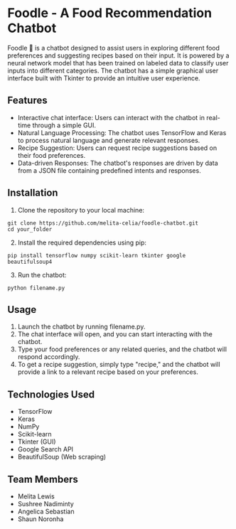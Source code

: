 # Foodle - A Food Recommendation Chatbot

Foodle :spaghetti: is a chatbot designed to assist users in exploring different food preferences and suggesting recipes based on their input. It is powered by a neural network model that has been trained on labeled data to classify user inputs into different categories. The chatbot has a simple graphical user interface built with Tkinter to provide an intuitive user experience.

## Features
* Interactive chat interface: Users can interact with the chatbot in real-time through a simple GUI.
* Natural Language Processing: The chatbot uses TensorFlow and Keras to process natural language and generate relevant responses.
* Recipe Suggestion: Users can request recipe suggestions based on their food preferences.
* Data-driven Responses: The chatbot's responses are driven by data from a JSON file containing predefined intents and responses.

## Installation
1. Clone the repository to your local machine:

```
git clone https://github.com/melita-celia/foodle-chatbot.git
cd your_folder
```

2. Install the required dependencies using pip:
   
```
pip install tensorflow numpy scikit-learn tkinter google beautifulsoup4
```
3. Run the chatbot:

```
python filename.py
```

## Usage
1. Launch the chatbot by running filename.py.
2. The chat interface will open, and you can start interacting with the chatbot.
3. Type your food preferences or any related queries, and the chatbot will respond accordingly.
4. To get a recipe suggestion, simply type "recipe," and the chatbot will provide a link to a relevant recipe based on your preferences.

## Technologies Used
* TensorFlow
* Keras
* NumPy
* Scikit-learn
* Tkinter (GUI)
* Google Search API
* BeautifulSoup (Web scraping)

## Team Members
* Melita Lewis 
* Sushree Nadiminty
* Angelica Sebastian
* Shaun Noronha
